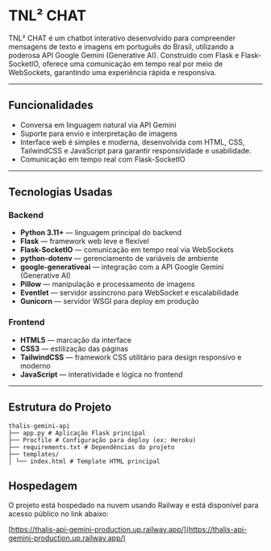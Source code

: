 # TNL² CHAT

TNL² CHAT é um chatbot interativo desenvolvido para compreender mensagens de texto e imagens em português do Brasil, utilizando a poderosa API Google Gemini (Generative AI). Construído com Flask e Flask-SocketIO, oferece uma comunicação em tempo real por meio de WebSockets, garantindo uma experiência rápida e responsiva.

---

## Funcionalidades

- Conversa em linguagem natural via API Gemini
- Suporte para envio e interpretação de imagens
- Interface web é simples e moderna, desenvolvida com HTML, CSS, TailwindCSS e JavaScript para garantir responsividade e usabilidade.
- Comunicação em tempo real com Flask-SocketIO

---

## Tecnologias Usadas

### Backend

- **Python 3.11+** — linguagem principal do backend
- **Flask** — framework web leve e flexível
- **Flask-SocketIO** — comunicação em tempo real via WebSockets
- **python-dotenv** — gerenciamento de variáveis de ambiente
- **google-generativeai** — integração com a API Google Gemini (Generative AI)
- **Pillow** — manipulação e processamento de imagens
- **Eventlet** — servidor assíncrono para WebSocket e escalabilidade
- **Gunicorn** — servidor WSGI para deploy em produção

### Frontend

- **HTML5** — marcação da interface
- **CSS3** — estilização das páginas
- **TailwindCSS** — framework CSS utilitário para design responsivo e moderno
- **JavaScript** — interatividade e lógica no frontend

---

## Estrutura do Projeto

```
thalis-gemini-api
├── app.py # Aplicação Flask principal
├── Procfile # Configuração para deploy (ex: Heroku)
├── requirements.txt # Dependências do projeto
├── templates/
│ └── index.html # Template HTML principal
```

## Hospedagem

O projeto está hospedado na nuvem usando Railway e está disponível para acesso público no link abaixo:

[https://thalis-api-gemini-production.up.railway.app/](https://thalis-api-gemini-production.up.railway.app/)
